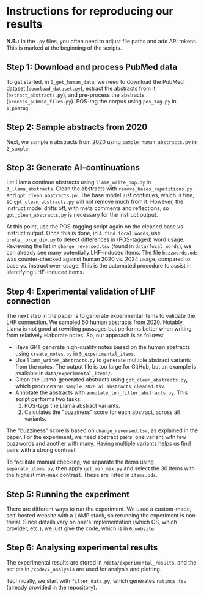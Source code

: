 # Instructions for reproducing our results

**N.B.:** In the `.py` files, you often need to adjust file paths and add API tokens. This is marked at the beginning of the scripts.


## Step 1: Download and process PubMed data

To get started, in `0_get_human_data`, we need to download the PubMed dataset (`download_dataset.py`), extract the abstracts from it (`extract_abstracts.py`), and pre-process the abstracts (`process_pubmed_files.py`). POS-tag the corpus using `pos_tag.py` in `1_postag`.


## Step 2: Sample abstracts from 2020

Next, we sample `n` abstracts from 2020 using `sample_human_abstracts.py` in `2_sample`.


## Step 3: Generate AI-continuations

Let Llama continue abstracts using `llama_write_oop.py` in `3_llama_abstracts`. Clean the abstracts with `remove_bases_repetitions.py` and `gpt_clean_abstracts.py`. The base model just continues, which is fine, so `gpt_clean_abstracts.py` will not remove much from it. However, the instruct model drifts off, with meta comments and reflections, so `gpt_clean_abstracts.py` is necessary for the instruct output.

At this point, use the POS-tagging script again on the cleaned base vs instruct output. Once this is done, in `4_find_focal_words`, use `brute_force_div.py` to detect differences in (POS-tagged) word usage. Reviewing the list in `change_reversed.tsv` (found in `data/focal_words`), we can already see many potentially LHF-induced items. The file `buzzwords.ods` was counter-checked against human 2020 vs. 2024 usage, compared to base vs. instruct over-usage. This is the automated procedure to assist in identifying LHF-induced items.


## Step 4: Experimental validation of LHF connection

The next step in the paper is to generate experimental items to validate the LHF connection. We sampled 50 human abstracts from 2020. Notably, Llama is not good at rewriting passages but performs better when writing from relatively elaborate notes. So, our approach is as follows:

- Have GPT generate high-quality notes based on the human abstracts using `create_notes.py` in `5_experimental_items`.  
- Use `llama_writes_abstracts.py` to generate multiple abstract variants from the notes. The output file is too large for GitHub, but an example is available in `data/experimental_items/`.  
- Clean the Llama-generated abstracts using `gpt_clean_abstracts.py`, which produces `50_sample_2020_ai_abstracts_cleaned.tsv`.  
- Annotate the abstracts with `annotate_len_filter_abstracts.py`. This script performs two tasks:  
  1. POS-tags the Llama abstract variants.  
  2. Calculates the "buzziness" score for each abstract, across all variants.  

The "buzziness" score is based on `change_reversed.tsv`, as explained in the paper. For the experiment, we need abstract pairs: one variant with few buzzwords and another with many. Having multiple variants helps us find pairs with a strong contrast.  

To facilitate manual checking, we separate the items using `separate_items.py`, then apply `get_min_max.py` and select the 30 items with the highest min-max contrast. These are listed in `items.ods`.


## Step 5: Running the experiment

There are different ways to run the experiment. We used a custom-made, self-hosted website with a LAMP stack, so rerunning the experiment is non-trivial. Since details vary on one's implementation (which OS, which provider, etc.), we just give the code, which is in `6_website`.


## Step 6: Analysing experimental results

The experimental results are stored in `/data/experimental_results`, and the scripts in `/code/7_analysis` are used for analysis and plotting.  

Technically, we start with `filter_data.py`, which generates `ratings.tsv` (already provided in the repository).
